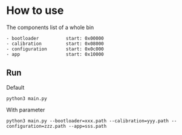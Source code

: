 # How to use

The components list of a whole bin

```
- bootloader          start: 0x00000
- calibration         start: 0x08000
- configuration       start: 0x0c000
- app                 start: 0x10000
```

## Run

Default

```
python3 main.py
```

With parameter
```
python3 main.py --bootloader=xxx.path --calibration=yyy.path --configuration=zzz.path --app=sss.path
```